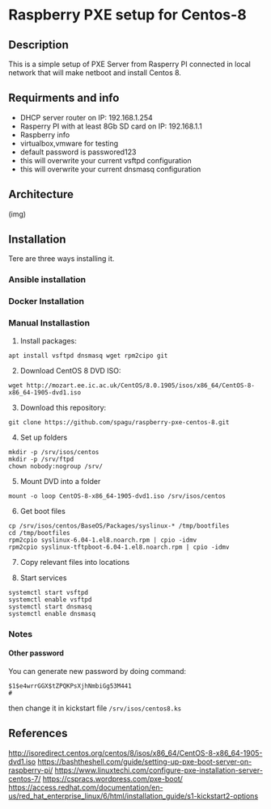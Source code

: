 # Raspberry PXE setup for Centos-8

## Description

This is a simple setup of PXE Server from Rasperry PI connected in local network that will make netboot and install Centos 8.

## Requirments and info

* DHCP server router on IP: 192.168.1.254
* Rasperry PI with at least 8Gb SD card on IP: 192.168.1.1
* Raspberry info
* virtualbox,vmware for testing
* default password is passwored123
* this will overwrite your current vsftpd configuration
* this will overwrite your current dnsmasq configuration

## Architecture
(img)
## Installation 
Tere are three ways installing it.

### Ansible installation

### Docker Installation

### Manual Installastion
1. Install packages:
```
apt install vsftpd dnsmasq wget rpm2cipo git
```

2. Download CentOS 8 DVD ISO:
```
wget http://mozart.ee.ic.ac.uk/CentOS/8.0.1905/isos/x86_64/CentOS-8-x86_64-1905-dvd1.iso
```

3. Download this repository:
```
git clone https://github.com/spagu/raspberry-pxe-centos-8.git
```

4. Set up folders
```
mkdir -p /srv/isos/centos
mkdir -p /srv/ftpd
chown nobody:nogroup /srv/
```

5. Mount DVD into a folder
```
mount -o loop CentOS-8-x86_64-1905-dvd1.iso /srv/isos/centos
```

6. Get boot files
```mkdir -p /tmp/bootfiles
cp /srv/isos/centos/BaseOS/Packages/syslinux-* /tmp/bootfiles
cd /tmp/bootfiles
rpm2cpio syslinux-6.04-1.el8.noarch.rpm | cpio -idmv
rpm2cpio syslinux-tftpboot-6.04-1.el8.noarch.rpm | cpio -idmv
```
7. Copy relevant files into locations


8. Start services
```
systemctl start vsftpd
systemctl enable vsftpd
systemctl start dnsmasq
systemctl enable dnsmasq
```

### Notes
#### Other password

You can generate new password by doing command:
```# openssl passwd -1 password123
$1$e4wrrGGX$tZPQKPsXjhNmbiGg53M441
#
```
then change it in kickstart file `/srv/isos/centos8.ks`


## References
http://isoredirect.centos.org/centos/8/isos/x86_64/CentOS-8-x86_64-1905-dvd1.iso
https://bashtheshell.com/guide/setting-up-pxe-boot-server-on-raspberry-pi/
https://www.linuxtechi.com/configure-pxe-installation-server-centos-7/
https://cspracs.wordpress.com/pxe-boot/
https://access.redhat.com/documentation/en-us/red_hat_enterprise_linux/6/html/installation_guide/s1-kickstart2-options

